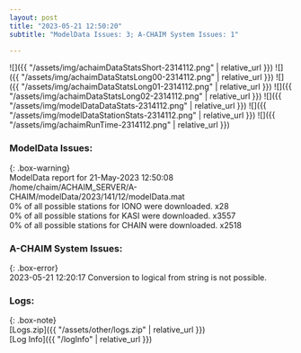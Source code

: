 ```yaml
---
layout: post
title: "2023-05-21 12:50:20"
subtitle: "ModelData Issues: 3; A-CHAIM System Issues: 1"

---
```


![]({{ "/assets/img/achaimDataStatsShort-2314112.png" | relative_url }})
![]({{ "/assets/img/achaimDataStatsLong00-2314112.png" | relative_url }})
![]({{ "/assets/img/achaimDataStatsLong01-2314112.png" | relative_url }})
![]({{ "/assets/img/achaimDataStatsLong02-2314112.png" | relative_url }})
![]({{ "/assets/img/modelDataDataStats-2314112.png" | relative_url }})
![]({{ "/assets/img/modelDataStationStats-2314112.png" | relative_url }})
![]({{ "/assets/img/achaimRunTime-2314112.png" | relative_url }})


### ModelData Issues:  
  
{: .box-warning}  
 ModelData report for 21-May-2023 12:50:08   
 /home/chaim/ACHAIM_SERVER/A-CHAIM/modelData/2023/141/12/modelData.mat   
 0% of all possible stations for IONO were downloaded. x28   
 0% of all possible stations for KASI were downloaded. x3557   
 0% of all possible stations for CHAIN were downloaded. x2518   
  
### A-CHAIM System Issues:  
  
{: .box-error}  
2023-05-21 12:20:17 Conversion to logical from string is not possible.  

### Logs:  
  
{: .box-note}  
[Logs.zip]({{ "/assets/other/logs.zip" | relative_url }})  
[Log Info]({{ "/logInfo" | relative_url }})  

